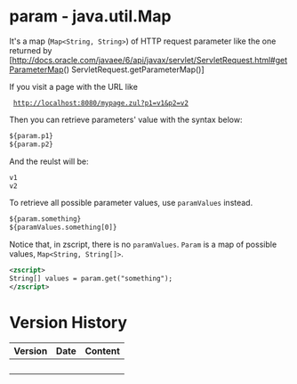 # param - java.util.Map

It's a map (`Map<String, String>`) of HTTP request parameter like the
one returned by
\[<http://docs.oracle.com/javaee/6/api/javax/servlet/ServletRequest.html#getParameterMap>()
ServletRequest.getParameterMap()\]

If you visit a page with the URL like

` `[`http://localhost:8080/mypage.zul?p1=v1&p2=v2`](http://localhost:8080/mypage.zul?p1=v1&p2=v2)

Then you can retrieve parameters' value with the syntax below:

``` xml
${param.p1}
${param.p2}
```

And the reulst will be:

``` xml
v1
v2
```

To retrieve all possible parameter values, use `paramValues` instead.

``` xml
${param.something}
${paramValues.something[0]}
```

Notice that, in zscript, there is no `paramValues`. `Param` is a map of
possible values, `Map<String, String[]>`.

``` xml
<zscript>
String[] values = param.get("something");
</zscript>
```

# Version History

| Version | Date | Content |
|---------|------|---------|
|         |      |         |
